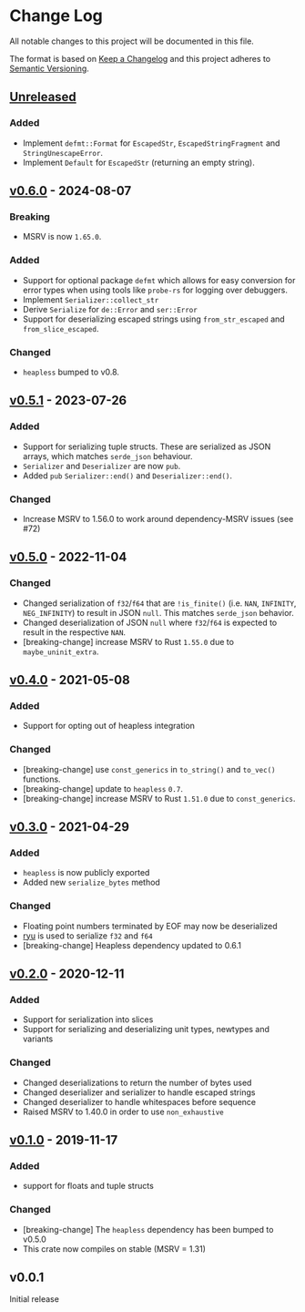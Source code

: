 # Change Log

All notable changes to this project will be documented in this file.

The format is based on [Keep a Changelog](http://keepachangelog.com/)
and this project adheres to [Semantic Versioning](http://semver.org/).

## [Unreleased]

### Added

- Implement `defmt::Format` for `EscapedStr`, `EscapedStringFragment` and `StringUnescapeError`.
- Implement `Default` for `EscapedStr` (returning an empty string).

## [v0.6.0] - 2024-08-07

### Breaking
- MSRV is now `1.65.0`.

### Added

- Support for optional package `defmt` which allows for easy conversion for
error types when using tools like `probe-rs` for logging over debuggers.
- Implement `Serializer::collect_str`
- Derive `Serialize` for `de::Error` and `ser::Error`
- Support for deserializing escaped strings using `from_str_escaped` and `from_slice_escaped`.

### Changed

- `heapless` bumped to v0.8.

## [v0.5.1] - 2023-07-26

### Added

- Support for serializing tuple structs. These are serialized as JSON arrays,
  which matches `serde_json` behaviour.
- `Serializer` and `Deserializer` are now `pub`.
- Added `pub` `Serializer::end()` and `Deserializer::end()`.

### Changed

- Increase MSRV to 1.56.0 to work around dependency-MSRV issues (see #72)

## [v0.5.0] - 2022-11-04

### Changed

- Changed serialization of `f32`/`f64` that are `!is_finite()` (i.e. `NAN`, `INFINITY`,
  `NEG_INFINITY`) to result in JSON `null`. This matches `serde_json` behavior.
- Changed deserialization of JSON `null` where `f32`/`f64` is expected to result in
  the respective `NAN`.
- [breaking-change] increase MSRV to Rust `1.55.0` due to `maybe_uninit_extra`.

## [v0.4.0] - 2021-05-08

### Added

- Support for opting out of heapless integration

### Changed

- [breaking-change] use `const_generics` in `to_string()` and `to_vec()` functions.
- [breaking-change] update to `heapless` `0.7`.
- [breaking-change] increase MSRV to Rust `1.51.0` due to `const_generics`.

## [v0.3.0] - 2021-04-29
### Added
- `heapless` is now publicly exported
- Added new `serialize_bytes` method

### Changed
- Floating point numbers terminated by EOF may now be deserialized
- [ryu](https://github.com/dtolnay/ryu) is used to serialize `f32` and `f64`
- [breaking-change] Heapless dependency updated to 0.6.1

## [v0.2.0] - 2020-12-11
### Added
- Support for serialization into slices
- Support for serializing and deserializing unit types, newtypes and variants

### Changed
- Changed deserializations to return the number of bytes used
- Changed deserializer and serializer to handle escaped strings
- Changed deserializer to handle whitespaces before sequence
- Raised MSRV to 1.40.0 in order to use `non_exhaustive`

## [v0.1.0] - 2019-11-17

### Added
- support for floats and tuple structs

### Changed
- [breaking-change] The `heapless` dependency has been bumped to v0.5.0
- This crate now compiles on stable (MSRV = 1.31)

## v0.0.1

Initial release

[Unreleased]: https://github.com/rust-embedded-community/serde-json-core/compare/v0.6.0...HEAD
[v0.6.0]: https://github.com/rust-embedded-community/serde-json-core/compare/v0.5.1...v0.6.0
[v0.5.1]: https://github.com/rust-embedded-community/serde-json-core/compare/v0.5.0...v0.5.1
[v0.5.0]: https://github.com/rust-embedded-community/serde-json-core/compare/v0.4.0...v0.5.0
[v0.4.0]: https://github.com/rust-embedded-community/serde-json-core/compare/v0.3.0...v0.4.0
[v0.3.0]: https://github.com/rust-embedded-community/serde-json-core/compare/v0.2.0...v0.3.0
[v0.2.0]: https://github.com/rust-embedded-community/serde-json-core/compare/v0.1.0...v0.2.0
[v0.1.0]: https://github.com/rust-embedded-community/serde-json-core/releases/tag/v0.1.0
